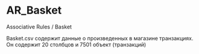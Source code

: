 # AR_Basket
Associative Rules / Basket

Basket.csv содержит данные о произведенных в магазине транзакциях. Он содержит 20 столбцов и 7501 объект (транзакций)
